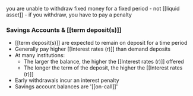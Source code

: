 you are unable to withdraw fixed money for a fixed period
	- not [[liquid asset]]
	- if you withdraw, you have to pay a penalty
### Savings Accounts & [[term deposit(s)]]
- [[term deposit(s)]] are expected to remain on deposit for a time period
- Generally pay higher [[Interest rates (r)]] than demand deposits
- At many institutions:
	- The larger the balance, the higher the [[Interest rates (r)]] offered
	- The longer the term of the deposit, the higher the [[Interest rates (r)]]
- Early withdrawals incur an interest penalty
- Savings account balances are '[[on-call]]'
